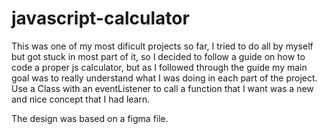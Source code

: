 # javascript-calculator
This was one of my most dificult projects so far, I tried to do all by myself but got stuck in most part of it, so I decided to follow a guide on how to code a proper js calculator, but as I followed through the guide my main goal was to really understand what I was doing in each part of the project.
Use a Class with an eventListener to call a function that I want was a new and nice concept that I had learn.

The design was based on a figma file.
